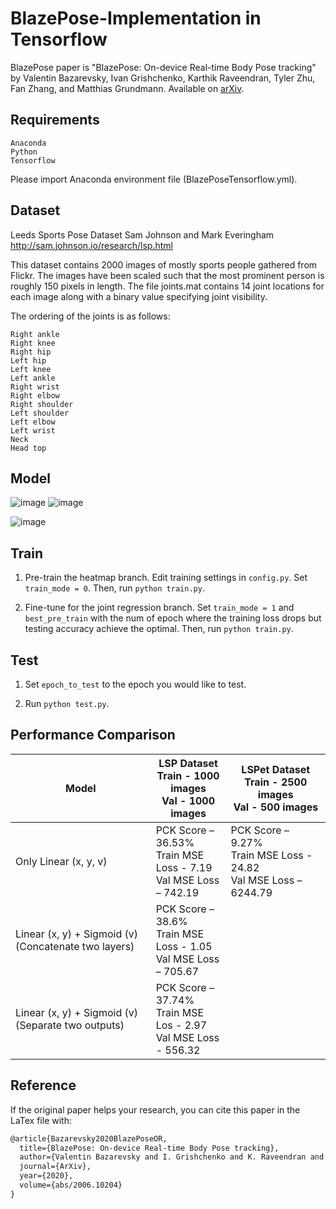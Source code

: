 # BlazePose-Implementation in Tensorflow
BlazePose paper is "BlazePose: On-device Real-time Body Pose tracking" by Valentin Bazarevsky, Ivan Grishchenko, Karthik Raveendran, Tyler Zhu, Fan Zhang, and Matthias Grundmann. Available on [arXiv](https://arxiv.org/abs/2006.10204).

## Requirements
```
Anaconda
Python
Tensorflow
```
Please import Anaconda environment file (BlazePoseTensorflow.yml).

## Dataset
Leeds Sports Pose Dataset
Sam Johnson and Mark Everingham
http://sam.johnson.io/research/lsp.html

This dataset contains 2000 images of mostly sports people
gathered from Flickr. The images have been scaled such that the
most prominent person is roughly 150 pixels in length. The file
joints.mat contains 14 joint locations for each image along with
a binary value specifying joint visibility.

The ordering of the joints is as follows:
```
Right ankle
Right knee
Right hip
Left hip
Left knee
Left ankle
Right wrist
Right elbow
Right shoulder
Left shoulder
Left elbow
Left wrist
Neck
Head top
```

## Model
![image](https://user-images.githubusercontent.com/14852495/156509720-2d900f7b-8953-4219-9aa8-dea97dccb93c.png)
![image](https://user-images.githubusercontent.com/14852495/156510922-5d962d87-e021-4a3f-9c67-3afbd168a022.png)

![image](https://user-images.githubusercontent.com/14852495/156573965-3776af14-ffaa-4e65-a5c9-eb4a7ebcf1b5.png)

## Train
1. Pre-train the heatmap branch.
    Edit training settings in `config.py`. Set `train_mode = 0`.
    Then, run `python train.py`.
    
2. Fine-tune for the joint regression branch.
    Set `train_mode = 1` and `best_pre_train` with the num of epoch where the training loss drops but testing accuracy achieve the optimal.
    Then, run `python train.py`.

## Test
1. Set `epoch_to_test` to the epoch you would like to test.

2. Run `python test.py`.

## Performance Comparison
| Model                                                | LSP Dataset <br /> Train - 1000 images <br /> Val - 1000 images              | LSPet Dataset Train - 2500 images <br /> Val - 500 images |
| ---------------------------------------------------- | ---------------------------------------------------------------------------- | ------------- |
| Only Linear (x, y, v)                                | PCK Score – 36.53% <br /> Train MSE Loss - 7.19 <br /> Val MSE Loss – 742.19 | PCK Score – 9.27% <br /> Train MSE Loss - 24.82 <br /> Val MSE Loss – 6244.79 |
| Linear (x, y) + Sigmoid (v) (Concatenate two layers) | PCK Score – 38.6% <br /> Train MSE Loss - 1.05 <br /> Val MSE Loss – 705.67  | |
| Linear (x, y) + Sigmoid (v) (Separate two outputs)   | PCK Score – 37.74% <br /> Train MSE Los - 2.97 <br /> Val MSE Loss - 556.32  | |

## Reference

If the original paper helps your research, you can cite this paper in the LaTex file with:

```tex
@article{Bazarevsky2020BlazePoseOR,
  title={BlazePose: On-device Real-time Body Pose tracking},
  author={Valentin Bazarevsky and I. Grishchenko and K. Raveendran and Tyler Lixuan Zhu and Fangfang Zhang and M. Grundmann},
  journal={ArXiv},
  year={2020},
  volume={abs/2006.10204}
}
```
